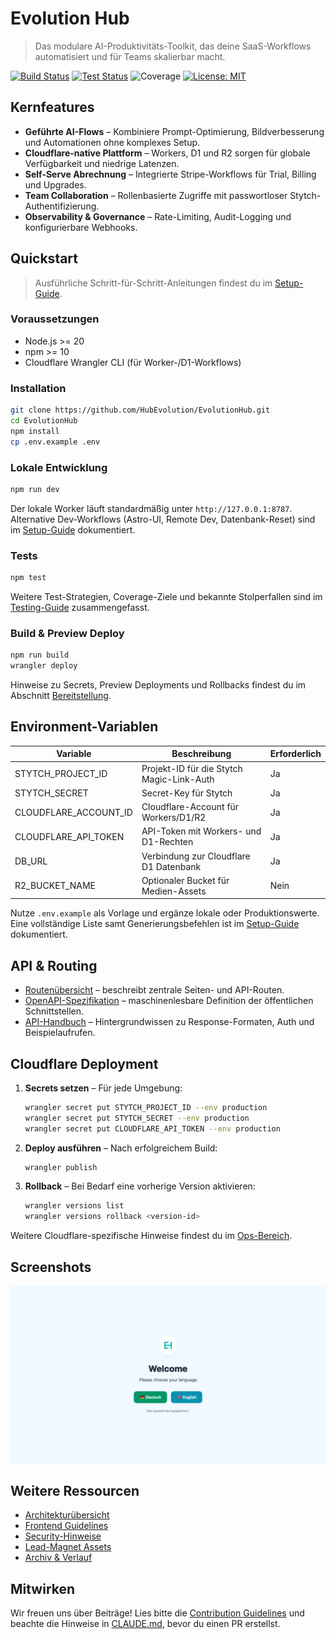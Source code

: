# Evolution Hub

> Das modulare AI-Produktivitäts-Toolkit, das deine SaaS-Workflows automatisiert und für Teams skalierbar macht.

[![Build Status](https://img.shields.io/github/actions/workflow/status/HubEvolution/EvolutionHub/enhancer-e2e-smoke.yml?label=build)](https://github.com/HubEvolution/EvolutionHub/actions/workflows/enhancer-e2e-smoke.yml)
[![Test Status](https://img.shields.io/github/actions/workflow/status/HubEvolution/EvolutionHub/pricing-smoke.yml?label=tests)](https://github.com/HubEvolution/EvolutionHub/actions/workflows/pricing-smoke.yml)
![Coverage](https://img.shields.io/badge/coverage-vitest%20reports-blue)
[![License: MIT](https://img.shields.io/badge/License-MIT-blue.svg)](LICENSE)

## Kernfeatures

- **Geführte AI-Flows** – Kombiniere Prompt-Optimierung, Bildverbesserung und Automationen ohne komplexes Setup.
- **Cloudflare-native Plattform** – Workers, D1 und R2 sorgen für globale Verfügbarkeit und niedrige Latenzen.
- **Self-Serve Abrechnung** – Integrierte Stripe-Workflows für Trial, Billing und Upgrades.
- **Team Collaboration** – Rollenbasierte Zugriffe mit passwortloser Stytch-Authentifizierung.
- **Observability & Governance** – Rate-Limiting, Audit-Logging und konfigurierbare Webhooks.

## Quickstart

> Ausführliche Schritt-für-Schritt-Anleitungen findest du im [Setup-Guide](./docs/SETUP.md).

### Voraussetzungen

- Node.js >= 20
- npm >= 10
- Cloudflare Wrangler CLI (für Worker-/D1-Workflows)

### Installation

```bash
git clone https://github.com/HubEvolution/EvolutionHub.git
cd EvolutionHub
npm install
cp .env.example .env
```

### Lokale Entwicklung

```bash
npm run dev
```

Der lokale Worker läuft standardmäßig unter `http://127.0.0.1:8787`. Alternative Dev-Workflows (Astro-UI, Remote Dev, Datenbank-Reset) sind im [Setup-Guide](./docs/SETUP.md#lokale-entwicklung) dokumentiert.

### Tests

```bash
npm test
```

Weitere Test-Strategien, Coverage-Ziele und bekannte Stolperfallen sind im [Testing-Guide](./docs/testing/README.md) zusammengefasst.

### Build & Preview Deploy

```bash
npm run build
wrangler deploy
```

Hinweise zu Secrets, Preview Deployments und Rollbacks findest du im Abschnitt [Bereitstellung](./docs/SETUP.md#bereitstellung).

## Environment-Variablen

| Variable              | Beschreibung                                 | Erforderlich |
| --------------------- | -------------------------------------------- | ------------ |
| STYTCH_PROJECT_ID     | Projekt-ID für die Stytch Magic-Link-Auth    | Ja           |
| STYTCH_SECRET         | Secret-Key für Stytch                        | Ja           |
| CLOUDFLARE_ACCOUNT_ID | Cloudflare-Account für Workers/D1/R2         | Ja           |
| CLOUDFLARE_API_TOKEN  | API-Token mit Workers- und D1-Rechten        | Ja           |
| DB_URL                | Verbindung zur Cloudflare D1 Datenbank       | Ja           |
| R2_BUCKET_NAME        | Optionaler Bucket für Medien-Assets          | Nein         |

Nutze `.env.example` als Vorlage und ergänze lokale oder Produktionswerte. Eine vollständige Liste samt Generierungsbefehlen ist im [Setup-Guide](./docs/SETUP.md#umgebungsvariablen) dokumentiert.

## API & Routing

- [Routenübersicht](./routes.md) – beschreibt zentrale Seiten- und API-Routen.
- [OpenAPI-Spezifikation](./openapi.yaml) – maschinenlesbare Definition der öffentlichen Schnittstellen.
- [API-Handbuch](./docs/api/README.md) – Hintergrundwissen zu Response-Formaten, Auth und Beispielaufrufen.

## Cloudflare Deployment

1. **Secrets setzen** – Für jede Umgebung:
   ```bash
   wrangler secret put STYTCH_PROJECT_ID --env production
   wrangler secret put STYTCH_SECRET --env production
   wrangler secret put CLOUDFLARE_API_TOKEN --env production
   ```
2. **Deploy ausführen** – Nach erfolgreichem Build:
   ```bash
   wrangler publish
   ```
3. **Rollback** – Bei Bedarf eine vorherige Version aktivieren:
   ```bash
   wrangler versions list
   wrangler versions rollback <version-id>
   ```

Weitere Cloudflare-spezifische Hinweise findest du im [Ops-Bereich](./docs/ops/README.md).

## Screenshots

![Startseite](./index-screenshot.png)

## Weitere Ressourcen

- [Architekturübersicht](./docs/architecture/README.md)
- [Frontend Guidelines](./docs/frontend/README.md)
- [Security-Hinweise](./docs/security/README.md)
- [Lead-Magnet Assets](./docs/lead-magnets/README.md)
- [Archiv & Verlauf](./docs/archive/README.md)

## Mitwirken

Wir freuen uns über Beiträge! Lies bitte die [Contribution Guidelines](./CONTRIBUTING.md) und beachte die Hinweise in [CLAUDE.md](./CLAUDE.md), bevor du einen PR erstellst.
